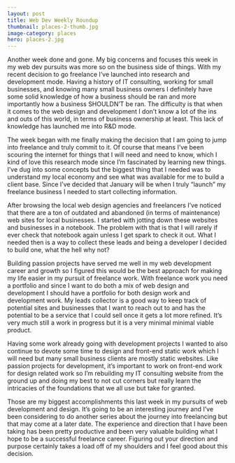 ```yaml
---
layout: post
title: Web Dev Weekly Roundup
thumbnail: places-2-thumb.jpg
image-category: places
hero: places-2.jpg
---
```


Another week done and gone. My big concerns and focuses this week in my web dev pursuits was more so on the business side of things. With my recent decision to go freelance I’ve launched into research and development mode. Having a history of IT consulting, working for small businesses, and knowing many small business owners I definitely have some solid knowledge of how a business should be ran and more importantly how a business SHOULDN’T be ran. The difficulty is that when it comes to the web design and development I don’t know a lot of the ins and outs of this world, in terms of business ownership at least. This lack of knowledge has launched me into R&D mode.

The week began with me finally making the decision that I am going to jump into freelance and truly commit to it. Of course that means I’ve been scouring the internet for things that I will need and need to know, which I kind of love this research mode since I’m fascinated by learning new things. I’ve dug into some concepts but the biggest thing that I needed was to understand my local economy and see what was available for me to build a client base. Since I’ve decided that January will be when I truly “launch” my freelance business I needed to start collecting information.

After browsing the local web design agencies and freelancers I’ve noticed that there are a ton of outdated and abandoned (in terms of maintenance) web sites for local businesses. I started with jotting down these websites and businesses in a notebook. The problem with that is that I will rarely if ever check that notebook again unless I get spark to check it out. What I needed then is a way to collect these leads and being a developer I decided to build one, what the hell why not?

Building passion projects have served me well in my web development career and growth so I figured this would be the best approach for making my life easier in my pursuit of freelance work. With freelance work you need a portfolio and since I want to do both a mix of web design and development I should have a portfolio for both design work and development work. My leads collector is a good way to keep track of potential sites and businesses that I want to reach out to and has the potential to be a service that I could sell once it gets a lot more refined. It’s very much still a work in progress but it is a very minimal minimal viable product.

Having some work already going with development projects I wanted to also continue to devote some time to design and front-end static work which I will need but many small business clients are mostly static websites. Like passion projects for development, it’s important to work on front-end work for design related work so I’m rebuilding my IT consulting website from the ground up and doing my best to not cut corners but really learn the intricacies of the foundations that we all use but take for granted.

Those are my biggest accomplishments this last week in my pursuits of web development and design. It’s going to be an interesting journey and I’ve been considering to do another series about the journey into freelancing but that may come at a later date. The experience and direction that I have been taking has been pretty productive and been very valuable building what I hope to be a successful freelance career. Figuring out your direction and purpose certainly takes a load off of my shoulders and I feel good about this decision.
